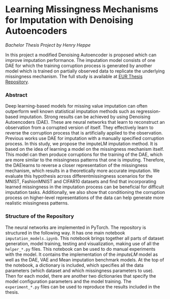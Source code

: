 # Learning Missingness Mechanisms for Imputation with Denoising Autoencoders

*Bachelor Thesis Project by Henry Heppe*

In this project a modified Denoising Autoencoder is proposed which can improve imputation performance. The imputation model consists of one DAE for which the training corruption process is generated by another model which is trained on partially observed data to replicate the underlying missingness mechanism. The full study is available at [EUR Thesis Repository](https://thesis.eur.nl/).

### Abstract  
Deep learning-based models for missing value imputation can often outperform well known statistical imputation methods such as regression-based imputation. Strong results can be achieved by using Denoising Autoencoders (DAE). These are neural networks that learn to reconstruct an observation from a corrupted version of itself. They effectively learn to reverse the corruption process that is artificially applied to the observation. Previous works use DAE for imputation with a manually specified corruption process. In this study, we propose the imputeLM imputation method. It is based on the idea of learning a model on the missingness mechanism itself. This model can then produce corruptions for the training of the DAE, which are more similar to the missingness patterns that one is imputing. Therefore, the DAElearns to reverse a closer representation of the missingness mechanism, which results in a theoretically more accurate imputation. We evaluate this hypothesis across differentmissingness scenarios for the MNIST, FashionMNIST and CIFAR10 datasets and find that incorporating learned missingness in the imputation process can be beneficial for difficult imputation tasks. Additionally, we also show that conditioning the corruption process on higher-level representations of the data can help generate more realistic missingness patterns.

### Structure of the Repository  
The neural networks are implemented in PyTorch. The repository is structured in the following way. It has one main notebook `imputation_models.ipynb`. This notebook brings together all parts of dataset generation, model training, testing and visualization, making use of all the `helper_*.py` files. This notebook can be used to do manual experiments with the model. It contains the implementation of the *imputeLM* model as well as the DAE, VAE and Mean imputation benchmark models. At the top of the notebook, a dictionary is included, which specifies all the data parameters (which dataset and which missingness parameters to use). Then for each model, there are another two dictionaries that specify the model configuration parameters and the model training. The `experiment_*.py` files can be used to reproduce the results included in the thesis.
